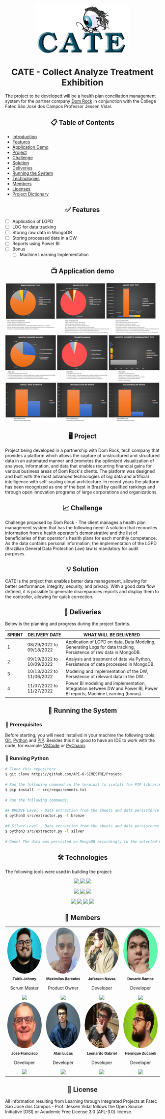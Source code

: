 <p align="center"> <img src="./logo/logofinal.png" alt="CATE" class="center" width=300/> </p>

<h1 align="center">CATE - Collect Analyze Treatment Exhibition</h1>

The project to be developed will be a health plan conciliation management system for the partner company [Dom Rock](https://www.domrock.net/) in conjunction with the College Fatec São José dos Campos Professor Jessen Vidal.

<h2 align="center">📋 Table of Contents</h2>

<!--ts-->
   * [Introduction](#cate---collect-analyze-treatment-exhibition)
   * [Features](#-features)
   * [Application Demo](#-application-demo)
   * [Project](#-project)
   * [Challenge](#-challenge)
   * [Solution](#-solution)
   * [Deliveries](#-deliveries)
   * [Running the System](#-running-the-system)
   * [Technologies](#-technologies)
   * [Members](#-members)
   * [Licenses](#-licenses)
   * [Project Dictionary](https://github.com/API-6-SEMESTRE/Documentacao/blob/main/Arquivos/dicionario.md)
<!--te-->

<h2 align="center">✅ Features</h2>

- [ ] Application of LGPD
- [ ] LOG for data tracking
- [ ] Storing raw data in MongoDB
- [ ] Storing processed data in a DW
- [ ] Reports using Power BI
- [ ] Bonus
  - [ ] Machine Learning Implementation

<h2 align="center">📺 Application demo</h2>

<div align="center">

![Alt Text](./demonstration-application/charts-1.png)
![Alt Text](./demonstration-application/charts-2.png)
![Alt Text](./demonstration-application/charts-3.png)

</div>

<h2 align="center">🖥 Project</h2>

Project being developed in a partnership with Dom Rock, tech company that provides a platform which allows the capture of unstructured and structured data in an automated manner and promotes the optimized visualization of analyses, information, and data that enables recurring financial gains for various business areas of Dom Rock's clients. The platform was designed and built with the most advanced technologies of big data and artificial intelligence with self-scaling cloud architecture. In recent years the platform has been recognized as one of the best in Brazil by qualified rankings and through open innovation programs of large corporations and organizations.

<h2 align="center">📈 Challenge</h2>

Challenge proposed by Dom Rock - The client manages a health plan management system that has the following need: A solution that reconciles information from a health operator's demonstrative and the list of beneficiaries of that operator's health plans for each monthly competence. As the data contains personal information, the implementation of the LGPD (Brazilian General Data Protection Law) law is mandatory for audit purposes.

<h2 align="center">💡 Solution</h2>

CATE is the project that enables better data management, allowing for better performance, integrity, security, and privacy.
With a good data flow defined, it is possible to generate discrepancies reports and display them to the controller, allowing for quick correction.

<h2 align="center">💎 Deliveries</h2>

Below is the planning and progress during the project Sprints.

|   **SPRINT**    |  **DELIVERY DATE**  | **WHAT WILL BE DELIVERED** |
|-----------------|-----------------------|-------------------------|
|  1  |  08/29/2022 to 09/18/2022  | Application of LGPD on data, Data Modeling, Generating Logs for data tracking, Persistence of raw data in MongoDB.
|  2  |  09/19/2022 to 10/09/2022  | Analysis and treatment of data via Python, Persistence of data processed in MongoDB.
|  3  |  10/13/2022 to 11/06/2022  | Modeling and implementation of the DW, Persistence of relevant data in the DW.
|  4  |  11/07/2022 to 11/27/2022  | Power BI modeling and implementation, Integration between DW and Power BI, Power BI reports, Machine Learning (bonus).

<h2 align="center">🚀 Running the System</h2>

<h3>📑 Prerequisites</h3>

Before starting, you will need installed in your machine the following tools:
[Git](https://git-scm.com), [Python](https://www.python.org/) and [PIP](https://pypi.org/project/pip/).
Besides this it is good to have an IDE to work with the code, for example [VSCode](https://code.visualstudio.com/) or [PyCharm](https://www.jetbrains.com/pt-br/pycharm/).

<h3>🎲 Running Python</h3>

```bash
# Clone this repository
$ git clone https://github.com/API-6-SEMESTRE/Projeto

# Run the following command in the terminal to isntall the PIP libraries
$ pip install -r src/requirements.txt

# Run the following commands:

## BRONZE Level - Data extraction from the sheets and data persistence on MongoDB WITHOUT data anonymization
$ python3 src/extractor.py -l bronze

## Silver Level - Data extraction from the sheets and data persistence on MongoDB WITH data anonymization
$ python3 src/extractor.py -l silver

# Done! The data was persisted on MongoDB accordingly to the selected option.
```

<h2 align="center">🛠 Technologies</h2>

The following tools were used in building the project:

<p align="center">
 <a href="https://www.mongodb.com/">
  <img src="https://img.shields.io/static/v1?label=MongoDB&message=NoSQL Database&color=47A248&style=for-the-badge&logo=mongodb"/>
 </a>
 <a href="https://www.mysql.com/">
  <img src="https://img.shields.io/static/v1?label=MySQL&message=Relational Database&color=4479A1&style=for-the-badge&logo=mysql"/>
 </a>
 <a href="https://powerbi.microsoft.com/pt-br/">
  <img src="https://img.shields.io/static/v1?label=Power BI&message=Reports&color=F2C811&style=for-the-badge&logo=Power BI"/>
 </a>
</p>
<p align="center">
  <a href="https://www.python.org/">
  <img src="https://img.shields.io/static/v1?label=Python&message=Data Analysis&color=3776AB&style=for-the-badge&logo=Python"/>
</a>
<a href="https://pandas.pydata.org/">
  <img src="https://img.shields.io/static/v1?label=Pandas&message=Data Analysis&color=150458&style=for-the-badge&logo=pandas"/>
</a>
<a href="https://pypi.org/project/pip/">
  <img src="https://img.shields.io/static/v1?label=PIP&message=Data Analysis&color=3775A9&style=for-the-badge&logo=PyPI"/>
</a>
</p>
<p align="center">
  <a href="https://git-scm.com/">
  <img src="https://img.shields.io/static/v1?label=Git&message=DevOps&color=F05032&style=for-the-badge&logo=Git"/>
</a>
  <a href="https://github.com/">
  <img src="https://img.shields.io/static/v1?label=GitHub&message=DevOps&color=181717&style=for-the-badge&logo=GitHub"/>
</a>
<a href="https://www.atlassian.com/br/software/jira">
  <img src="https://img.shields.io/static/v1?label=Jira&message=Process&color=0052CC&style=for-the-badge&logo=Jira Software"/>
 </a>
 <a href="https://www.microsoft.com/pt-br/microsoft-teams/log-in">
  <img src="https://img.shields.io/static/v1?label=Microsoft Teams&message=Process&color=6264A7&style=for-the-badge&logo=Microsoft Teams"/>
 </a>
</p>

<h2 align="center">👥 Members</h2>

<table align="center">
    <tr>
        <td align="center">
            <a href="https://linkedin.com/in/tairik-nishimura/">
                <img style="border-radius: 50%;" src="./photos/tairik.png" width="150px;" height="150px;" alt="image" />
                <br />
                <sub>
                    <b>Tairik Johnny</b>
                </sub>
            </a>
            <br />
            <p>Scrum Master</p>
            <a href="[https://www.mongodb.com/](https://linkedin.com/in/tairik-nishimura/)">
              <img src="https://img.shields.io/badge/LinkedIn-0077B5?style=for-the-badge&logo=linkedin&logoColor=white"/>
            </a>
        </td>
        <td align="center">
            <a href="https://www.linkedin.com/in/maxx-barcelos-aaa106b2/">
                <img style="border-radius: 50%;" src="./photos/maximiles.png" width="150px;" height="150px;" alt="image" />
                <br />
                <sub>
                    <b>Maximiles Barcelos</b>
                </sub>
            </a>
            <br />
            <p>Product Owner</p>
            <a href="https://www.linkedin.com/in/maxx-barcelos-aaa106b2/">
              <img src="https://img.shields.io/badge/LinkedIn-0077B5?style=for-the-badge&logo=linkedin&logoColor=white"/>
            </a>
        </td>
        <td align="center">
            <a href="https://www.linkedin.com/in/jeferson-tadeu-das-neves-a98343190/">
                <img style="border-radius: 50%;" src="./photos/jeferson.png" width="150px;" height="150px;" alt="image" />
                <br />
                <sub>
                    <b>Jeferson Neves</b>
                </sub>
            </a>
            <br />
            <p>Developer</p>
            <a href="https://www.linkedin.com/in/jeferson-tadeu-das-neves-a98343190/">
              <img src="https://img.shields.io/badge/LinkedIn-0077B5?style=for-the-badge&logo=linkedin&logoColor=white"/>
            </a>
        </td>
        <td align="center">
            <a href="https://linkedin.com/in/devanir-ramos-junior/">
                <img style="border-radius: 50%;" src="./photos/devanir.png" width="150px;" height="150px;" alt="image" />
                <br />
                <sub>
                    <b>Devanir Ramos</b>
                </sub>
            </a>
            <br />
            <p>Developer</p>
            <a href="https://linkedin.com/in/devanir-ramos-junior/">
              <img src="https://img.shields.io/badge/LinkedIn-0077B5?style=for-the-badge&logo=linkedin&logoColor=white"/>
            </a>
        </td>
    </tr>
    <tr>
        <td align="center">
            <a href="https://www.linkedin.com/in/jos%C3%A9-francisco-forneiro-junior/">
                <img style="border-radius: 50%;" src="./photos/jose.png" width="150px;" height="150px;" alt="image" />
                <br />
                <sub>
                    <b>José Francisco</b>
                </sub>
            </a>
            <br />
            <p>Developer</p>
            <a href="https://www.linkedin.com/in/jos%C3%A9-francisco-forneiro-junior/">
              <img src="https://img.shields.io/badge/LinkedIn-0077B5?style=for-the-badge&logo=linkedin&logoColor=white"/>
            </a>
        </td>
        <td align="center">
            <a href="https://www.linkedin.com/in/alan-bezerra/">
                <img style="border-radius: 50%;" src="./photos/alan.png" width="150px;" height="150px;" alt="image" />
                <br />
                <sub>
                    <b>Alan Lucas</b>
                </sub>
            </a>
            <br />
            <p>Developer</p>
            <a href="https://www.linkedin.com/in/alan-bezerra/">
              <img src="https://img.shields.io/badge/LinkedIn-0077B5?style=for-the-badge&logo=linkedin&logoColor=white"/>
            </a>
        </td>
        <td align="center">
            <a href="https://www.linkedin.com/in/leonardo-gabriel-silva-11b8b8178/">
                <img style="border-radius: 50%;" src="./photos/leonardo.png" width="150px;" height="150px;" alt="image" />
                <br />
                <sub>
                    <b>Leonardo Gabriel</b>
                </sub>
            </a>
            <br />
            <p>Developer</p>
            <a href="https://www.linkedin.com/in/leonardo-gabriel-silva-11b8b8178/">
              <img src="https://img.shields.io/badge/LinkedIn-0077B5?style=for-the-badge&logo=linkedin&logoColor=white"/>
            </a>
        </td>
        <td align="center">
            <a href="https://www.linkedin.com/in/henrique-zucareli-santiago/">
                <img style="border-radius: 50%;" src="./photos/henrique.png" width="150px;" height="150px;" alt="image" />
                <br />
                <sub>
                    <b>Henrique Zucareli</b>
                </sub>
            </a>
            <br />
            <p>Developer</p>
            <a href="https://www.linkedin.com/in/henrique-zucareli-santiago/">
              <img src="https://img.shields.io/badge/LinkedIn-0077B5?style=for-the-badge&logo=linkedin&logoColor=white"/>
            </a>
        </td>
    </tr>
</table>

<h2 align="center">📝 License</h2>

All information resulting from Learning through Integrated Projects at Fatec São José dos Campos - Prof. Jessen Vidal follows the Open Source Initiative (OSI) or Academic Free License 3.0 (AFL-3.0) license.
